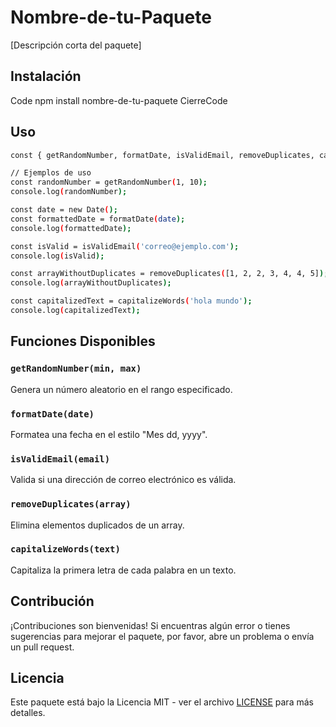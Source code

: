 # Nombre-de-tu-Paquete

[Descripción corta del paquete]

## Instalación

Code
npm install nombre-de-tu-paquete
CierreCode

## Uso

```bash
const { getRandomNumber, formatDate, isValidEmail, removeDuplicates, capitalizeWords } = require('nombre-de-tu-paquete');

// Ejemplos de uso
const randomNumber = getRandomNumber(1, 10);
console.log(randomNumber);

const date = new Date();
const formattedDate = formatDate(date);
console.log(formattedDate);

const isValid = isValidEmail('correo@ejemplo.com');
console.log(isValid);

const arrayWithoutDuplicates = removeDuplicates([1, 2, 2, 3, 4, 4, 5]);
console.log(arrayWithoutDuplicates);

const capitalizedText = capitalizeWords('hola mundo');
console.log(capitalizedText);
```

## Funciones Disponibles

### `getRandomNumber(min, max)`

Genera un número aleatorio en el rango especificado.

### `formatDate(date)`

Formatea una fecha en el estilo "Mes dd, yyyy".

### `isValidEmail(email)`

Valida si una dirección de correo electrónico es válida.

### `removeDuplicates(array)`

Elimina elementos duplicados de un array.

### `capitalizeWords(text)`

Capitaliza la primera letra de cada palabra en un texto.

## Contribución

¡Contribuciones son bienvenidas! Si encuentras algún error o tienes sugerencias para mejorar el paquete, por favor, abre un problema o envía un pull request.

## Licencia

Este paquete está bajo la Licencia MIT - ver el archivo [LICENSE](LICENSE) para más detalles.

